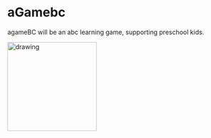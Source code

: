 # aGamebc

agameBC will be an abc learning game, supporting preschool kids.


<img src="ScreenshotAgameBC.jpeg![grafik](https://user-images.githubusercontent.com/95278041/155284517-275a70b3-e50b-4588-8cfe-340e85519355.png)" alt="drawing" width="200"/>


